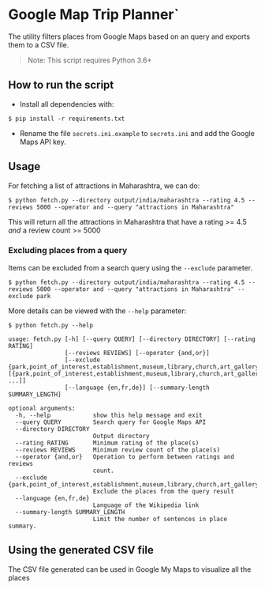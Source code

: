 # Google Map Trip Planner`

The utility filters places from Google Maps based on an query and exports them to a CSV file.

> Note: This script requires Python 3.6+
## How to run the script

- Install all dependencies with:

```
$ pip install -r requirements.txt
```

- Rename the file `secrets.ini.example` to `secrets.ini` and add the Google Maps API key.

## Usage

For fetching a list of attractions in Maharashtra, we can do:

```
$ python fetch.py --directory output/india/maharashtra --rating 4.5 --reviews 5000 --operator and --query "attractions in Maharashtra"
```

This will return all the attractions in Maharashtra that have a rating >= 4.5 *and* a review count >= 5000

### Excluding places from a query

Items can be excluded from a search query using the `--exclude` parameter.

```
$ python fetch.py --directory output/india/maharashtra --rating 4.5 --reviews 5000 --operator and --query "attractions in Maharashtra" --exclude park
```

More details can be viewed with the `--help` parameter:

```
$ python fetch.py --help

usage: fetch.py [-h] [--query QUERY] [--directory DIRECTORY] [--rating RATING]
                [--reviews REVIEWS] [--operator {and,or}]
                [--exclude {park,point_of_interest,establishment,museum,library,church,art_gallery,political} [{park,point_of_interest,establishment,museum,library,church,art_gallery,political} ...]]
                [--language {en,fr,de}] [--summary-length SUMMARY_LENGTH]

optional arguments:
  -h, --help            show this help message and exit
  --query QUERY         Search query for Google Maps API
  --directory DIRECTORY
                        Output directory
  --rating RATING       Minimum rating of the place(s)
  --reviews REVIEWS     Minimum review count of the place(s)
  --operator {and,or}   Operation to perform between ratings and reviews
                        count.
  --exclude {park,point_of_interest,establishment,museum,library,church,art_gallery,political} 
                        Exclude the places from the query result
  --language {en,fr,de}
                        Language of the Wikipedia link
  --summary-length SUMMARY_LENGTH
                        Limit the number of sentences in place summary.
```

## Using the generated CSV file
The CSV file generated can be used in Google My Maps to visualize all the places